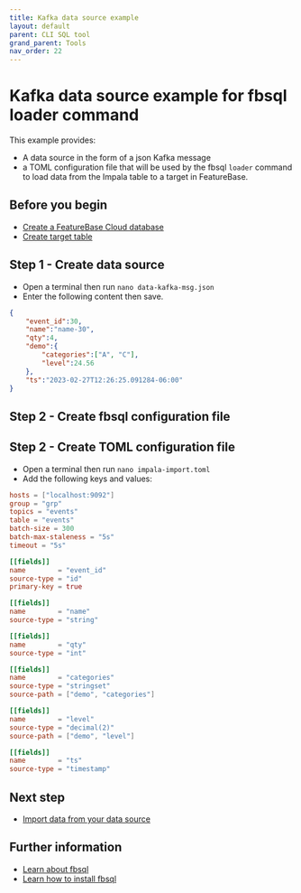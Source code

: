 ```yaml
---
title: Kafka data source example
layout: default
parent: CLI SQL tool
grand_parent: Tools
nav_order: 22
---
```


# Kafka data source example for fbsql loader command

This example provides:
* A data source in the form of a json Kafka message
* a TOML configuration file that will be used by the fbsql `loader` command to load data from the Impala table to a target in FeatureBase.

## Before you begin

* [Create a FeatureBase Cloud database](/docs/cloud/cloud-databases/cloud-db-manage)
* [Create target table](/docs/sql-guide/examples/sql-eg-table/sql-eg-table-create-impala-postgres)

## Step 1 - Create data source

* Open a terminal then run `nano data-kafka-msg.json`
* Enter the following content then save.

```json
{
    "event_id":30,
    "name":"name-30",
    "qty":4,
    "demo":{
        "categories":["A", "C"],
        "level":24.56
    },
    "ts":"2023-02-27T12:26:25.091284-06:00"
}
```

## Step 2 - Create fbsql configuration file

## Step 2 - Create TOML configuration file

* Open a terminal then run `nano impala-import.toml`
* Add the following keys and values:

```toml
hosts = ["localhost:9092"]
group = "grp"
topics = "events"
table = "events"
batch-size = 300
batch-max-staleness = "5s"
timeout = "5s"

[[fields]]
name        = "event_id"
source-type = "id"
primary-key = true

[[fields]]
name        = "name"
source-type = "string"

[[fields]]
name        = "qty"
source-type = "int"

[[fields]]
name        = "categories"
source-type = "stringset"
source-path = ["demo", "categories"]

[[fields]]
name        = "level"
source-type = "decimal(2)"
source-path = ["demo", "level"]

[[fields]]
name        = "ts"
source-type = "timestamp"
```

## Next step

* [Import data from your data source](/docs/tools/fbsql/fbsql-loader-eg-generic-command.md )

## Further information
* [Learn about fbsql](/docs/tools/fbsql/fbsql-home)
* [Learn how to install fbsql](/docs/tools/fbsql/fbsql-install)

